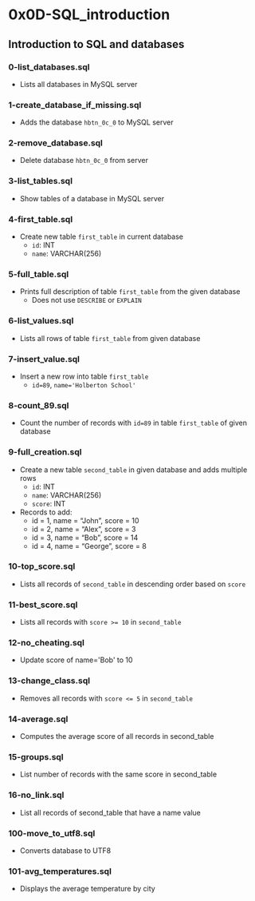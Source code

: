 # 0x0D-SQL_introduction

## Introduction to SQL and databases
### 0-list_databases.sql
* Lists all databases in MySQL server

### 1-create_database_if_missing.sql
* Adds the database `hbtn_0c_0` to MySQL server

### 2-remove_database.sql
* Delete database `hbtn_0c_0` from server

### 3-list_tables.sql
* Show tables of a database in MySQL server

### 4-first_table.sql
* Create new table `first_table` in current database
  * `id`: INT
  * `name`: VARCHAR(256)

### 5-full_table.sql
* Prints full description of table `first_table` from the given database
  * Does not use `DESCRIBE` or `EXPLAIN`

### 6-list_values.sql
* Lists all rows of table `first_table` from given database

### 7-insert_value.sql
* Insert a new row into table `first_table`
  * `id=89`, `name='Holberton School'`

### 8-count_89.sql
* Count the number of records with `id=89` in table `first_table` of given database

### 9-full_creation.sql
* Create a new table `second_table` in given database and adds multiple rows
  * `id`: INT
  * `name`: VARCHAR(256)
  * `score`: INT
* Records to add:
  * id = 1, name = “John”, score = 10
  * id = 2, name = “Alex”, score = 3
  * id = 3, name = “Bob”, score = 14
  * id = 4, name = “George”, score = 8
### 10-top_score.sql
* Lists all records of `second_table` in descending order based on `score`

### 11-best_score.sql
* Lists all records with `score >= 10` in `second_table`

### 12-no_cheating.sql
* Update score of name='Bob' to 10

### 13-change_class.sql
* Removes all records with `score <= 5` in `second_table`
### 14-average.sql
* Computes the average score of all records in second_table

### 15-groups.sql
* List number of records with the same score in second_table

### 16-no_link.sql
* List all records of second_table that have a name value

### 100-move_to_utf8.sql
* Converts database to UTF8

### 101-avg_temperatures.sql
* Displays the average temperature by city

